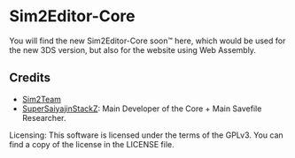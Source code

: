 # Sim2Editor-Core
You will find the new Sim2Editor-Core soon:tm: here, which would be used for the new 3DS version, but also for the website using Web Assembly.

## Credits
- [Sim2Team](https://github.com/Sim2Team)
- [SuperSaiyajinStackZ](https://github.com/SuperSaiyajinStackZ): Main Developer of the Core + Main Savefile Researcher.


Licensing:
This software is licensed under the terms of the GPLv3. You can find a copy of the license in the LICENSE file.